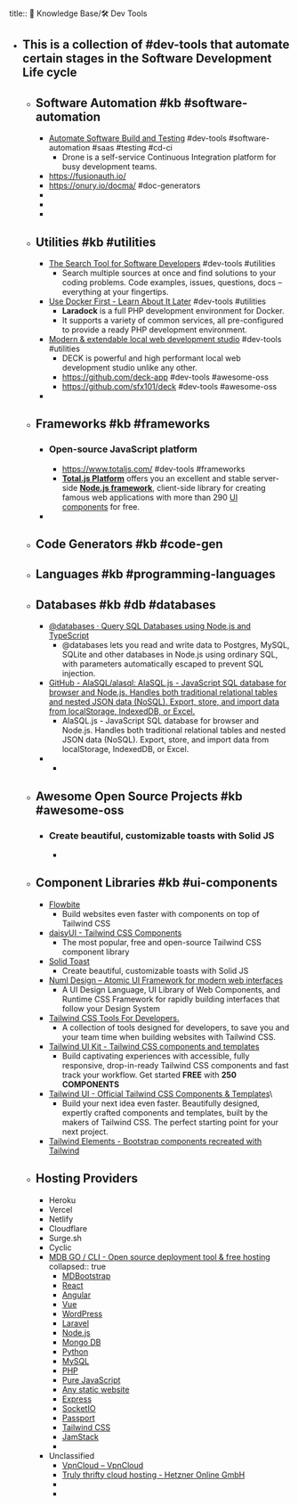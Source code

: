 title:: 🧠 Knowledge Base/🛠️ Dev Tools

- This is a collection of #dev-tools that automate certain stages in the Software Development Life cycle
	-
	- ## Software Automation #kb #software-automation
		- [Automate Software Build and Testing](https://www.drone.io/) #dev-tools #software-automation #saas #testing #cd-ci
			- Drone is a self-service Continuous Integration platform for busy development teams.
		- https://fusionauth.io/
		- https://onury.io/docma/ #doc-generators
		-
		-
		-
	- ## Utilities #kb #utilities
		- [The Search Tool for Software Developers](https://codepilot.netlify.app/) #dev-tools #utilities
			- Search multiple sources at once and find solutions to your coding problems. Code examples, issues, questions, docs – everything at your fingertips.
		- [Use Docker First - Learn About It Later](https://laradock.io) #dev-tools #utilities
			- **Laradock** is a full PHP development environment for Docker.
			- It supports a variety of common services, all pre-configured to provide a ready PHP development environment.
		- [Modern & extendable local web development studio](https://get-deck.com/) #dev-tools #utilities
			- DECK is powerful and high performant local web development studio unlike any other.
			- https://github.com/deck-app #dev-tools #awesome-oss
			- https://github.com/sfx101/deck #dev-tools #awesome-oss
		-
	- ## Frameworks #kb #frameworks
		- ### Open-source JavaScript platform
			- https://www.totaljs.com/ #dev-tools #frameworks
			- **[Total.js Platform](https://www.totaljs.com/platform/)** offers you an excellent and stable server-side **[Node.js framework](https://www.totaljs.com/framework/)**, client-side library for creating famous web applications with more than 290 [UI components](https://www.totaljs.com/components/) for free.
		-
	- ## Code Generators #kb #code-gen
	- ## Languages #kb #programming-languages
	- ## Databases #kb #db #databases
		- [@databases · Query SQL Databases using Node.js and TypeScript](https://www.atdatabases.org/)
			- @databases lets you read and write data to Postgres, MySQL, SQLite and other databases in Node.js using ordinary SQL, with parameters automatically escaped to prevent SQL injection.
		- [GitHub - AlaSQL/alasql: AlaSQL.js - JavaScript SQL database for browser and Node.js. Handles both traditional relational tables and nested JSON data (NoSQL). Export, store, and import data from localStorage, IndexedDB, or Excel.](https://github.com/AlaSQL/alasql)
			- AlaSQL.js - JavaScript SQL database for browser and Node.js. Handles both traditional relational tables and nested JSON data (NoSQL). Export, store, and import data from localStorage, IndexedDB, or Excel.
		-
			-
	- ## Awesome Open Source Projects #kb #awesome-oss
		- ### Create beautiful, customizable toasts with Solid JS
			-
	- ## Component Libraries #kb #ui-components
		- [Flowbite](https://flowbite.com)
			- Build websites even faster with components on top of Tailwind CSS
		- [daisyUI - Tailwind CSS Components](https://daisyui.com/)
			- The most popular, free and open-source Tailwind CSS component library
		- [Solid Toast](https://www.solid-toast.com/)
			- Create beautiful, customizable toasts with Solid JS
		- [Numl Design – Atomic UI Framework for modern web interfaces](https://numl.design/)
			- A UI Design Language, UI Library of Web Components, and Runtime CSS Framework for rapidly building interfaces that follow your Design System
		- [Tailwind CSS Tools For Developers.](https://www.tailwind-tools.com/)
			- A collection of tools designed for developers, to save you and your team time when building websites with Tailwind CSS.
		- [Tailwind UI Kit - Tailwind CSS components and templates](https://tailwinduikit.com/)
			- Build captivating experiences with accessible, fully responsive, drop-in-ready Tailwind CSS components and fast track your workflow. Get started **FREE** with **250 COMPONENTS**
		- [Tailwind UI - Official Tailwind CSS Components & Templates](https://tailwindui.com/)\
			- Build your next idea even faster.
			  Beautifully designed, expertly crafted components and templates, built by the makers of Tailwind CSS. The perfect starting point for your next project.
		- [Tailwind Elements - Bootstrap components recreated with Tailwind](https://tailwind-elements.com/)
	- ## Hosting Providers
		- Heroku
		- Vercel
		- Netlify
		- Cloudflare
		- Surge.sh
		- Cyclic
		- [MDB GO / CLI - Open source deployment tool & free hosting](https://mdbgo.com/)
		  collapsed:: true
			- [MDBootstrap](https://mdbgo.com/getting-started/mdb/)
			- [React](https://mdbgo.com/getting-started/react/)
			- [Angular](https://mdbgo.com/getting-started/angular/)
			- [Vue](https://mdbgo.com/getting-started/vue/)
			- [WordPress](https://mdbgo.com/wordpress/)
			- [Laravel](https://mdbgo.com/getting-started/laravel/)
			- [Node.js](https://mdbgo.com/getting-started/node/)
			- [Mongo DB](https://mdbgo.com/getting-started/mongo/)
			- [Python](https://mdbgo.com/getting-started/python)
			- [MySQL](https://mdbgo.com/getting-started/mysql/)
			- [PHP](https://mdbgo.com/getting-started/php/)
			- [Pure JavaScript](https://mdbgo.com/getting-started/javascript/)
			- [Any static website](https://mdbgo.com/getting-started/static/)
			- [Express](https://mdbgo.com/getting-started/express/)
			- [SocketIO](https://mdbgo.com/getting-started/npm/)
			- [Passport](https://mdbgo.com/getting-started/npm/)
			- [Tailwind CSS](https://mdbgo.com/getting-started/tailwind/)
			- [JamStack](https://mdbgo.com/getting-started/jamstack/)
			-
		- Unclassified
			- [VpnCloud – VpnCloud](https://vpncloud.ddswd.de/)
			- [Truly thrifty cloud hosting - Hetzner Online GmbH](https://www.hetzner.com/cloud)
			-
			-